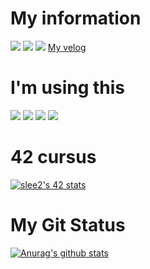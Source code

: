 # My information

<a href="https://companies.intra.42.fr/users/87024/resumes/5671" target="_blank"><img src="https://img.shields.io/badge/-42Seoul-000000?style=for-the-badge&logo=42&logoColor=FFFFFF"/></a>
<a href="https://www.notion.so/afab4438e1914a85b95e33864877d85b?v=3b34da176faf42a0bcebd12f5ac69ea2" target="_blank"><img src="https://img.shields.io/badge/-Notion-000000?style=for-the-badge&logo=Notion&logoColor=FFFFFF"/></a>
<a href="https://www.facebook.com/people/%EC%9D%B4%EC%8A%B9%EC%A3%BC/100002673633503/" target="_blank"><img src="https://img.shields.io/badge/-Facebook-000000?style=for-the-badge&logo=Facebook&logoColor=FFFFFF"/></a>
[My velog](https://velog.io/@seungju0000)

# I'm using this

<a target="_blank"><img src="https://img.shields.io/badge/-Vim-FFFFFF?style=for-the-badge&logo=Vim&logoColor=019733"/></a>
<a target="_blank"><img src="https://img.shields.io/badge/-VS Code-FFFFFF?style=for-the-badge&logo=Visual Studio Code&logoColor=007ACC"/></a>
<a target="_blank"><img src="https://img.shields.io/badge/-IntelliJ IDEA-000000?style=square&logo=IntelliJ IDEA&logoColor=FFFFFF"/></a>
<a target="_blank"><img src="https://img.shields.io/badge/-IntelliJ IDEA-000000?style=for-the-badge&logo=IntelliJ IDEA&logoColor=FFFFFF"/></a>



# 42 cursus
[![slee2's 42 stats](https://badge42.herokuapp.com/api/stats/slee2?privacyEmail=true)](https://github.com/JaeSeoKim/badge42)


# My Git Status
[![Anurag's github stats](https://github-readme-stats.vercel.app/api?username=Lee-seungju&show_icons=true&theme=radical)](https://github.com/anuraghazra/github-readme-stats)

<!--
**Lee-seungju/Lee-seungju** is a ✨ _special_ ✨ repository because its `README.md` (this file) appears on your GitHub profile.

Here are some ideas to get you started:

- 🔭 I’m currently working on ...
- 🌱 I’m currently learning ...
- 👯 I’m looking to collaborate on ...
- 🤔 I’m looking for help with ...
- 💬 Ask me about ...
- 📫 How to reach me: ...
- 😄 Pronouns: ...
- ⚡ Fun fact: ...
-->
